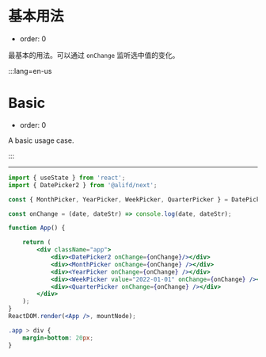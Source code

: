 # 基本用法

-   order: 0

最基本的用法。可以通过 `onChange` 监听选中值的变化。

:::lang=en-us

# Basic

-   order: 0

A basic usage case.

:::

---

```jsx
import { useState } from 'react';
import { DatePicker2 } from '@alifd/next';

const { MonthPicker, YearPicker, WeekPicker, QuarterPicker } = DatePicker2;

const onChange = (date, dateStr) => console.log(date, dateStr);

function App() {

    return (
        <div className="app">
            <div><DatePicker2 onChange={onChange}/></div>
            <div><MonthPicker onChange={onChange} /></div>
            <div><YearPicker onChange={onChange} /></div>
            <div><WeekPicker value="2022-01-01" onChange={onChange} /></div>
            <div><QuarterPicker onChange={onChange} /></div>
        </div>
    );
}
ReactDOM.render(<App />, mountNode);
```

```css
.app > div {
    margin-bottom: 20px;
}
```
